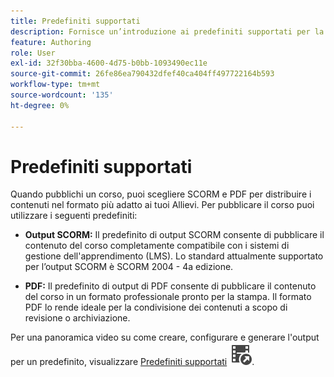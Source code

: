 ```yaml
---
title: Predefiniti supportati
description: Fornisce un’introduzione ai predefiniti supportati per la pubblicazione di un corso nel corso di formazione e apprendimento del prodotto
feature: Authoring
role: User
exl-id: 32f30bba-4600-4d75-b0bb-1093490ec11e
source-git-commit: 26fe86ea790432dfef40ca404ff497722164b593
workflow-type: tm+mt
source-wordcount: '135'
ht-degree: 0%

---
```


# Predefiniti supportati

Quando pubblichi un corso, puoi scegliere SCORM e PDF per distribuire i contenuti nel formato più adatto ai tuoi Allievi. Per pubblicare il corso puoi utilizzare i seguenti predefiniti:

- **Output SCORM:** Il predefinito di output SCORM consente di pubblicare il contenuto del corso completamente compatibile con i sistemi di gestione dell&#39;apprendimento (LMS). Lo standard attualmente supportato per l’output SCORM è SCORM 2004 - 4a edizione.

- **PDF:** Il predefinito di output di PDF consente di pubblicare il contenuto del corso in un formato professionale pronto per la stampa. Il formato PDF lo rende ideale per la condivisione dei contenuti a scopo di revisione o archiviazione.

Per una panoramica video su come creare, configurare e generare l&#39;output per un predefinito, visualizzare [Predefiniti supportati](https://video.tv.adobe.com/v/3469529/aem-guides-learning-content) ![](assets/Smock_VideoCheckedOut_18_N.svg).
